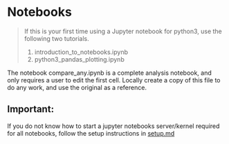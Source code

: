 # Notebooks

> If this is your first time using a Jupyter notebook for python3, use the following two tutorials. 
> 1. introduction_to_notebooks.ipynb
> 2. python3_pandas_plotting.ipynb

The notebook compare_any.ipynb is a complete analysis notebook, and only requires a user to edit the first cell. Locally create a copy of this file to do any work, and use the original as a reference.


## Important: 
If you do not know how to start a jupyter notebooks server/kernel required for all notebooks, follow the setup instructions in [setup.md](../../setup.md)